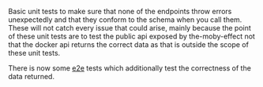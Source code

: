 Basic unit tests to make sure that none of the endpoints throw errors unexpectedly and that they conform to the schema when you call them. These will not catch every issue that could arise, mainly because the point of these unit tests are to test the public api exposed by the-moby-effect not that the docker api returns the correct data as that is outside the scope of these unit tests.

There is now some [e2e](./e2e/) tests which additionally test the correctness of the data returned.
